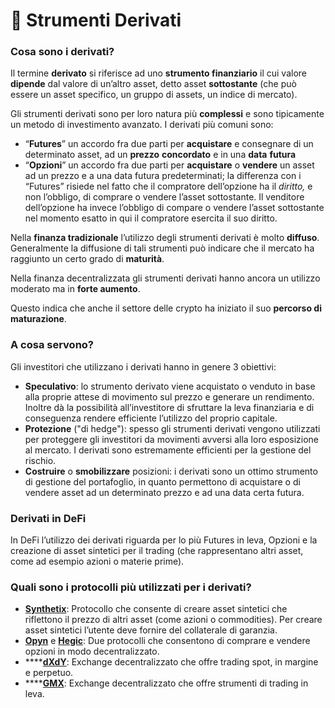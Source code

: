 # 🔞 Strumenti Derivati&#x20;

### Cosa sono i derivati? <a href="#cosa-sono-i-derivati" id="cosa-sono-i-derivati"></a>

Il termine **derivato** si riferisce ad uno **strumento finanziario** il cui valore **dipende** dal valore di un’altro asset, detto asset **sottostante** (che può essere un asset specifico, un gruppo di assets, un indice di mercato).&#x20;

Gli strumenti derivati sono per loro natura più **complessi** e sono tipicamente un metodo di investimento avanzato. I derivati più comuni sono:

* “**Futures**” un accordo fra due parti per **acquistare** e consegnare di un determinato asset, ad un **prezzo** **concordato** e in una **data** **futura**
* “**Opzioni**” un accordo fra due parti per **acquistare** o **vendere** un asset ad un prezzo e a una data futura predeterminati; la differenza con i “Futures” risiede nel fatto che il compratore dell’opzione ha il _diritto,_ e non l’obbligo, di comprare o vendere l’asset sottostante. Il venditore dell’opzione ha invece l’obbligo di compare o vendere l’asset sottostante nel momento esatto in qui il compratore esercita il suo diritto.

Nella **finanza tradizionale** l’utilizzo degli strumenti derivati è molto **diffuso**. Generalmente la diffusione di tali strumenti può indicare che il mercato ha raggiunto un certo grado di **maturità**.

Nella finanza decentralizzata gli strumenti derivati hanno ancora un utilizzo moderato ma in **forte aumento**.&#x20;

Questo indica che anche il settore delle crypto ha iniziato il suo **percorso di maturazione**.

### A cosa servono? <a href="#a-cosa-servono" id="a-cosa-servono"></a>

Gli investitori che utilizzano i derivati hanno in genere 3 obiettivi:

* **Speculativo**: lo strumento derivato viene acquistato o venduto in base alla proprie attese di movimento sul prezzo e generare un rendimento. Inoltre dà la possibilità all’investitore di sfruttare la leva finanziaria e di conseguenza rendere efficiente l’utilizzo del proprio capitale.
* **Protezione** ("di hedge"): spesso gli strumenti derivati vengono utilizzati per proteggere gli investitori da movimenti avversi alla loro esposizione al mercato. I derivati sono estremamente efficienti per la gestione del rischio.
* **Costruire** o **smobilizzare** posizioni: i derivati sono un ottimo strumento di gestione del portafoglio, in quanto permettono di acquistare o di vendere asset ad un determinato prezzo e ad una data certa futura.

### Derivati in DeFi <a href="#derivati-in-defi" id="derivati-in-defi"></a>

In DeFi l’utilizzo dei derivati riguarda per lo più Futures in leva, Opzioni e la creazione di asset sintetici per il trading (che rappresentano altri asset, come ad esempio azioni o materie prime).

### Quali sono i protocolli più utilizzati per i derivati? <a href="#quali-sono-i-protocolli-piu-utilizzati-per-i-derivati" id="quali-sono-i-protocolli-piu-utilizzati-per-i-derivati"></a>

* [**Synthetix**](https://synthetix.io/): Protocollo che consente di creare asset sintetici che riflettono il prezzo di altri asset (come azioni o commodities). Per creare asset sintetici l’utente deve fornire del collaterale di garanzia.
* [**Opyn**](https://www.opyn.co/) e [**Hegic**](https://www.hegic.co/): Due protocolli che consentono di comprare e vendere opzioni in modo decentralizzato.
* ****[**dXdY**](https://dydx.exchange/): Exchange decentralizzato che offre trading spot, in margine e perpetuo.
* ****[**GMX**](https://gmx.io/#/): Exchange decentralizzato che offre strumenti di trading in leva.

&#x20;
